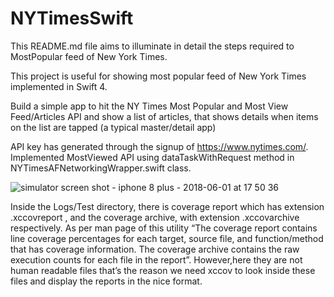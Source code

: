 # NYTimesSwift

This README.md file aims to illuminate in detail the steps required to MostPopular feed of New York Times.

This project is useful for showing most popular feed of  New York Times implemented in Swift 4.

Build a simple app to hit the NY Times Most Popular and Most View Feed/Articles API and show a list of articles,
that shows details when items on the list are tapped (a typical master/detail app)

API key has generated through the signup of https://www.nytimes.com/. Implemented MostViewed API using dataTaskWithRequest method in NYTimesAFNetworkingWrapper.swift class. 

![simulator screen shot - iphone 8 plus - 2018-06-01 at 17 50 36](https://user-images.githubusercontent.com/2423272/40847662-a066fa6a-65da-11e8-8745-1276c9916008.png)

Inside the Logs/Test directory, there is coverage report which has extension .xccovreport , and the coverage archive, with extension .xccovarchive respectively. As per man page of this utility “The coverage report contains line coverage percentages for each target, source file, and function/method that has coverage information. The coverage archive contains the raw execution counts for each file in the report”. However,here they are not human readable files that’s the reason we need xccov to look inside these files and display the reports in the nice format.


